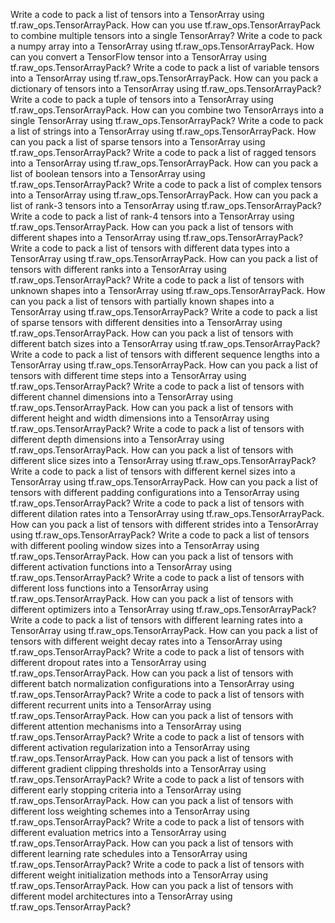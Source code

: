 Write a code to pack a list of tensors into a TensorArray using tf.raw_ops.TensorArrayPack.
How can you use tf.raw_ops.TensorArrayPack to combine multiple tensors into a single TensorArray?
Write a code to pack a numpy array into a TensorArray using tf.raw_ops.TensorArrayPack.
How can you convert a TensorFlow tensor into a TensorArray using tf.raw_ops.TensorArrayPack?
Write a code to pack a list of variable tensors into a TensorArray using tf.raw_ops.TensorArrayPack.
How can you pack a dictionary of tensors into a TensorArray using tf.raw_ops.TensorArrayPack?
Write a code to pack a tuple of tensors into a TensorArray using tf.raw_ops.TensorArrayPack.
How can you combine two TensorArrays into a single TensorArray using tf.raw_ops.TensorArrayPack?
Write a code to pack a list of strings into a TensorArray using tf.raw_ops.TensorArrayPack.
How can you pack a list of sparse tensors into a TensorArray using tf.raw_ops.TensorArrayPack?
Write a code to pack a list of ragged tensors into a TensorArray using tf.raw_ops.TensorArrayPack.
How can you pack a list of boolean tensors into a TensorArray using tf.raw_ops.TensorArrayPack?
Write a code to pack a list of complex tensors into a TensorArray using tf.raw_ops.TensorArrayPack.
How can you pack a list of rank-3 tensors into a TensorArray using tf.raw_ops.TensorArrayPack?
Write a code to pack a list of rank-4 tensors into a TensorArray using tf.raw_ops.TensorArrayPack.
How can you pack a list of tensors with different shapes into a TensorArray using tf.raw_ops.TensorArrayPack?
Write a code to pack a list of tensors with different data types into a TensorArray using tf.raw_ops.TensorArrayPack.
How can you pack a list of tensors with different ranks into a TensorArray using tf.raw_ops.TensorArrayPack?
Write a code to pack a list of tensors with unknown shapes into a TensorArray using tf.raw_ops.TensorArrayPack.
How can you pack a list of tensors with partially known shapes into a TensorArray using tf.raw_ops.TensorArrayPack?
Write a code to pack a list of sparse tensors with different densities into a TensorArray using tf.raw_ops.TensorArrayPack.
How can you pack a list of tensors with different batch sizes into a TensorArray using tf.raw_ops.TensorArrayPack?
Write a code to pack a list of tensors with different sequence lengths into a TensorArray using tf.raw_ops.TensorArrayPack.
How can you pack a list of tensors with different time steps into a TensorArray using tf.raw_ops.TensorArrayPack?
Write a code to pack a list of tensors with different channel dimensions into a TensorArray using tf.raw_ops.TensorArrayPack.
How can you pack a list of tensors with different height and width dimensions into a TensorArray using tf.raw_ops.TensorArrayPack?
Write a code to pack a list of tensors with different depth dimensions into a TensorArray using tf.raw_ops.TensorArrayPack.
How can you pack a list of tensors with different slice sizes into a TensorArray using tf.raw_ops.TensorArrayPack?
Write a code to pack a list of tensors with different kernel sizes into a TensorArray using tf.raw_ops.TensorArrayPack.
How can you pack a list of tensors with different padding configurations into a TensorArray using tf.raw_ops.TensorArrayPack?
Write a code to pack a list of tensors with different dilation rates into a TensorArray using tf.raw_ops.TensorArrayPack.
How can you pack a list of tensors with different strides into a TensorArray using tf.raw_ops.TensorArrayPack?
Write a code to pack a list of tensors with different pooling window sizes into a TensorArray using tf.raw_ops.TensorArrayPack.
How can you pack a list of tensors with different activation functions into a TensorArray using tf.raw_ops.TensorArrayPack?
Write a code to pack a list of tensors with different loss functions into a TensorArray using tf.raw_ops.TensorArrayPack.
How can you pack a list of tensors with different optimizers into a TensorArray using tf.raw_ops.TensorArrayPack?
Write a code to pack a list of tensors with different learning rates into a TensorArray using tf.raw_ops.TensorArrayPack.
How can you pack a list of tensors with different weight decay rates into a TensorArray using tf.raw_ops.TensorArrayPack?
Write a code to pack a list of tensors with different dropout rates into a TensorArray using tf.raw_ops.TensorArrayPack.
How can you pack a list of tensors with different batch normalization configurations into a TensorArray using tf.raw_ops.TensorArrayPack?
Write a code to pack a list of tensors with different recurrent units into a TensorArray using tf.raw_ops.TensorArrayPack.
How can you pack a list of tensors with different attention mechanisms into a TensorArray using tf.raw_ops.TensorArrayPack?
Write a code to pack a list of tensors with different activation regularization into a TensorArray using tf.raw_ops.TensorArrayPack.
How can you pack a list of tensors with different gradient clipping thresholds into a TensorArray using tf.raw_ops.TensorArrayPack?
Write a code to pack a list of tensors with different early stopping criteria into a TensorArray using tf.raw_ops.TensorArrayPack.
How can you pack a list of tensors with different loss weighting schemes into a TensorArray using tf.raw_ops.TensorArrayPack?
Write a code to pack a list of tensors with different evaluation metrics into a TensorArray using tf.raw_ops.TensorArrayPack.
How can you pack a list of tensors with different learning rate schedules into a TensorArray using tf.raw_ops.TensorArrayPack?
Write a code to pack a list of tensors with different weight initialization methods into a TensorArray using tf.raw_ops.TensorArrayPack.
How can you pack a list of tensors with different model architectures into a TensorArray using tf.raw_ops.TensorArrayPack?
